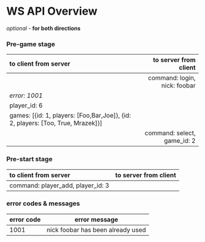 # WS API Overview

_optional_ - **for both directions** 

### Pre-game stage
| to client from server | to server from client |
| :-- | --: |
|  | command: login, nick: foobar |
| _error: 1001_ |  |
| player_id: 6 |  |
| games: [{id: 1, players: [Foo,Bar,Joe]}, {id: 2, players: [Too, True, Mrazek]}] | |
|  | command: select, game_id: 2 |

### Pre-start stage
| to client from server | to server from client |
| :-- | --: |
| command: player_add, player_id: 3 |




### error codes & messages
| error code | error message |
| --- | --- |
| 1001 | nick foobar has been already used |
